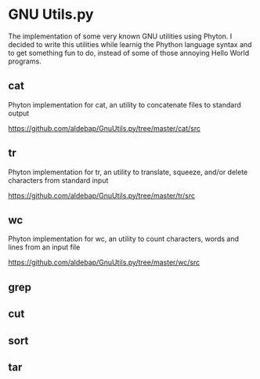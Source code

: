 # GNU Utils.py
The implementation of some very known GNU utilities using Phyton. I decided to write this utilities while learnig the Phython language syntax and to get something fun to do, instead of some of those annoying Hello World programs.

## cat
Phyton implementation for cat, an utility to concatenate files to standard output

https://github.com/aldebap/GnuUtils.py/tree/master/cat/src

## tr
Phyton implementation for tr, an utility to translate, squeeze, and/or delete characters from standard input

https://github.com/aldebap/GnuUtils.py/tree/master/tr/src

## wc
Phyton implementation for wc, an utility to count characters, words and lines from an input file

https://github.com/aldebap/GnuUtils.py/tree/master/wc/src

## grep

## cut

## sort

## tar
